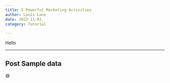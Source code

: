 ```yaml
---
title: 5 Powerful Marketing Activities
author: Louis Lane
date: 2022-11-01
category: Tutorial

---
```

Hello

---

<PostDetail>

## Post Sample data

:smile:

</PostDetail>
